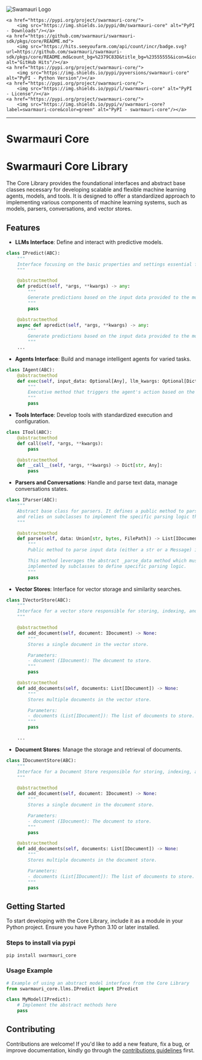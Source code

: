 
![Swamauri Logo](https://res.cloudinary.com/dbjmpekvl/image/upload/v1730099724/Swarmauri-logo-lockup-2048x757_hww01w.png)

<p align="center">

    <a href="https://pypi.org/project/swarmauri-core/">
        <img src="https://img.shields.io/pypi/dm/swarmauri-core" alt="PyPI - Downloads"/></a>
    <a href="https://github.com/swarmauri/swarmauri-sdk/pkgs/core/README.md">
        <img src="https://hits.seeyoufarm.com/api/count/incr/badge.svg?url=https://github.com/swarmauri/swarmauri-sdk/pkgs/core/README.md&count_bg=%2379C83D&title_bg=%23555555&icon=&icon_color=%23E7E7E7&title=hits&edge_flat=false" alt="GitHub Hits"/></a>
    <a href="https://pypi.org/project/swarmauri-core/">
        <img src="https://img.shields.io/pypi/pyversions/swarmauri-core" alt="PyPI - Python Version"/></a>
    <a href="https://pypi.org/project/swarmauri-core/">
        <img src="https://img.shields.io/pypi/l/swarmauri-core" alt="PyPI - License"/></a>
    <a href="https://pypi.org/project/swarmauri-core/">
        <img src="https://img.shields.io/pypi/v/swarmauri-core?label=swarmauri-core&color=green" alt="PyPI - swarmauri-core"/></a>

</p>

---

# Swarmauri Core
# Swarmauri Core Library

The Core Library provides the foundational interfaces and abstract base classes necessary for developing scalable and flexible machine learning agents, models, and tools. It is designed to offer a standardized approach to implementing various components of machine learning systems, such as models, parsers, conversations, and vector stores.

## Features

- **LLMs Interface**: Define and interact with predictive models.

```python
class IPredict(ABC):
    """
    Interface focusing on the basic properties and settings essential for defining models.
    """

    @abstractmethod
    def predict(self, *args, **kwargs) -> any:
        """
        Generate predictions based on the input data provided to the model.
        """
        pass

    @abstractmethod
    async def apredict(self, *args, **kwargs) -> any:
        """
        Generate predictions based on the input data provided to the model.
        """
    ...
```

- **Agents Interface**: Build and manage intelligent agents for varied tasks.

```python
class IAgent(ABC):
    @abstractmethod
    def exec(self, input_data: Optional[Any], llm_kwargs: Optional[Dict]) -> Any:
        """
        Executive method that triggers the agent's action based on the input data.
        """
        pass
```

- **Tools Interface**: Develop tools with standardized execution and configuration.

```python
class ITool(ABC):
    @abstractmethod
    def call(self, *args, **kwargs):
        pass

    @abstractmethod
    def __call__(self, *args, **kwargs) -> Dict[str, Any]:
        pass

```

- **Parsers and Conversations**: Handle and parse text data, manage conversations states.

```python
class IParser(ABC):
    """
    Abstract base class for parsers. It defines a public method to parse input data (str or Message) into documents,
    and relies on subclasses to implement the specific parsing logic through protected and private methods.
    """

    @abstractmethod
    def parse(self, data: Union[str, bytes, FilePath]) -> List[IDocument]:
        """
        Public method to parse input data (either a str or a Message) into a list of Document instances.

        This method leverages the abstract _parse_data method which must be
        implemented by subclasses to define specific parsing logic.
        """
        pass
```

- **Vector Stores**: Interface for vector storage and similarity searches.

```python
class IVectorStore(ABC):
    """
    Interface for a vector store responsible for storing, indexing, and retrieving documents.
    """

    @abstractmethod
    def add_document(self, document: IDocument) -> None:
        """
        Stores a single document in the vector store.

        Parameters:
        - document (IDocument): The document to store.
        """
        pass

    @abstractmethod
    def add_documents(self, documents: List[IDocument]) -> None:
        """
        Stores multiple documents in the vector store.

        Parameters:
        - documents (List[IDocument]): The list of documents to store.
        """
        pass

    ...
```

- **Document Stores**: Manage the storage and retrieval of documents.

```python
class IDocumentStore(ABC):
    """
    Interface for a Document Store responsible for storing, indexing, and retrieving documents.
    """

    @abstractmethod
    def add_document(self, document: IDocument) -> None:
        """
        Stores a single document in the document store.

        Parameters:
        - document (IDocument): The document to store.
        """
        pass

    @abstractmethod
    def add_documents(self, documents: List[IDocument]) -> None:
        """
        Stores multiple documents in the document store.

        Parameters:
        - documents (List[IDocument]): The list of documents to store.
        """
        pass
```

## Getting Started

To start developing with the Core Library, include it as a module in your Python project. Ensure you have Python 3.10 or later installed.

### Steps to install via pypi

```sh
pip install swarmauri_core
```

### Usage Example

```python
# Example of using an abstract model interface from the Core Library
from swarmauri_core.llms.IPredict import IPredict

class MyModel(IPredict):
    # Implement the abstract methods here
    pass
```


## Contributing

Contributions are welcome! If you'd like to add a new feature, fix a bug, or improve documentation, kindly go through the [contributions guidelines](https://github.com/swarmauri/swarmauri-sdk/blob/master/contributing.md) first.

